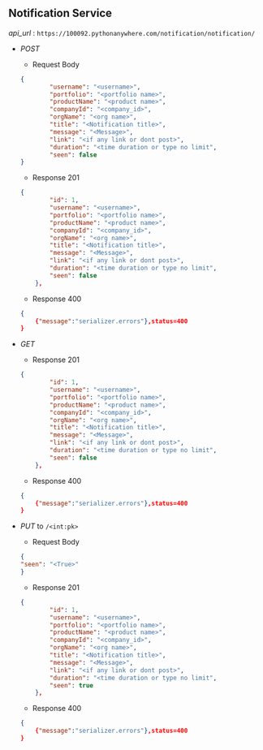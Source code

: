 ## Notification Service

*api_url* : `https://100092.pythonanywhere.com/notification/notification/`

- *POST*


    - Request Body

    ```json
    {
            "username": "<username>",
            "portfolio": "<portfolio name>",
            "productName": "<product name>",
            "companyId": "<company_id>",
            "orgName": "<org name>",
            "title": "<Notification title>",
            "message": "<Message>",
            "link": "<if any link or dont post>",
            "duration": "<time duration or type no limit",
            "seen": false
    }

    ```

    - Response 201

    ```json
    {
            "id": 1,
            "username": "<username>",
            "portfolio": "<portfolio name>",
            "productName": "<product name>",
            "companyId": "<company_id>",
            "orgName": "<org name>",
            "title": "<Notification title>",
            "message": "<Message>",
            "link": "<if any link or dont post>",
            "duration": "<time duration or type no limit",
            "seen": false
        },
    ```
    - Response 400

    ```json
    {
        {"message":"serializer.errors"},status=400
    }
    ```

- *GET*

    - Response 201

    ```json
    {
            "id": 1,
            "username": "<username>",
            "portfolio": "<portfolio name>",
            "productName": "<product name>",
            "companyId": "<company_id>",
            "orgName": "<org name>",
            "title": "<Notification title>",
            "message": "<Message>",
            "link": "<if any link or dont post>",
            "duration": "<time duration or type no limit",
            "seen": false
        },
    ```

    - Response 400

    ```json
    {
        {"message":"serializer.errors"},status=400
    }
    ```

- *PUT* to `/<int:pk>`
    - Request Body

    ```json
    {
    "seen": "<True>"
    }
    ```

    - Response 201

    ```json
    {
            "id": 1,
            "username": "<username>",
            "portfolio": "<portfolio name>",
            "productName": "<product name>",
            "companyId": "<company_id>",
            "orgName": "<org name>",
            "title": "<Notification title>",
            "message": "<Message>",
            "link": "<if any link or dont post>",
            "duration": "<time duration or type no limit",
            "seen": true
        },
    ```

    - Response 400

    ```json
    {
        {"message":"serializer.errors"},status=400
    }
    ```
